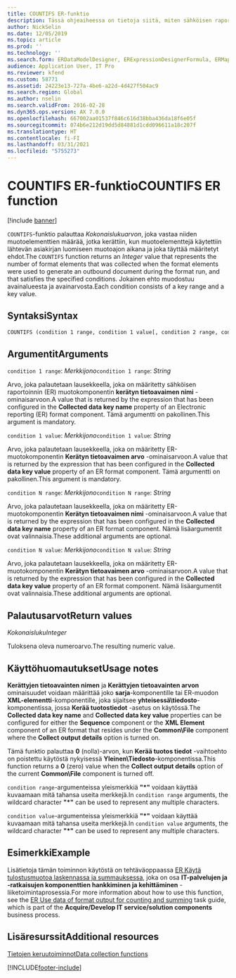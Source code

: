 ```yaml
---
title: COUNTIFS ER-funktio
description: Tässä ohjeaiheessa on tietoja siitä, miten sähköisen raportoinnin (ER) COUNTIFS-funktiota käytetään.
author: NickSelin
ms.date: 12/05/2019
ms.topic: article
ms.prod: ''
ms.technology: ''
ms.search.form: ERDataModelDesigner, ERExpressionDesignerFormula, ERMappedFormatDesigner, ERModelMappingDesigner
audience: Application User, IT Pro
ms.reviewer: kfend
ms.custom: 58771
ms.assetid: 24223e13-727a-4be6-a22d-4d427f504ac9
ms.search.region: Global
ms.author: nselin
ms.search.validFrom: 2016-02-28
ms.dyn365.ops.version: AX 7.0.0
ms.openlocfilehash: 667002aa01537f846c616d38bba436da18f6e05f
ms.sourcegitcommit: 074b6e212d19dd5d84881d1cdd096611a18c207f
ms.translationtype: HT
ms.contentlocale: fi-FI
ms.lasthandoff: 03/31/2021
ms.locfileid: "5755273"
---
```

# <a name="countifs-er-function"></a><span data-ttu-id="88653-103">COUNTIFS ER-funktio</span><span class="sxs-lookup"><span data-stu-id="88653-103">COUNTIFS ER function</span></span>

[!include [banner](../includes/banner.md)]

<span data-ttu-id="88653-104">`COUNTIFS`-funktio palauttaa *Kokonaislukuarvon*, joka vastaa niiden muotoelementtien määrää, jotka kerättiin, kun muotoelementtejä käytettiin lähtevän asiakirjan luomiseen muotoajon aikana ja joka täyttää määritetyt ehdot.</span><span class="sxs-lookup"><span data-stu-id="88653-104">The `COUNTIFS` function returns an *Integer* value that represents the number of format elements that was collected when the format elements were used to generate an outbound document during the format run, and that satisfies the specified conditions.</span></span> <span data-ttu-id="88653-105">Jokainen ehto muodostuu avainalueesta ja avainarvosta.</span><span class="sxs-lookup"><span data-stu-id="88653-105">Each condition consists of a key range and a key value.</span></span>

## <a name="syntax"></a><span data-ttu-id="88653-106">Syntaksi</span><span class="sxs-lookup"><span data-stu-id="88653-106">Syntax</span></span>

```vb
COUNTIFS (condition 1 range, condition 1 value[, condition 2 range, condition 2 value, …, condition N range, condition N value])
```

## <a name="arguments"></a><span data-ttu-id="88653-107">Argumentit</span><span class="sxs-lookup"><span data-stu-id="88653-107">Arguments</span></span>

<span data-ttu-id="88653-108">`condition 1 range`: *Merkkijono*</span><span class="sxs-lookup"><span data-stu-id="88653-108">`condition 1 range`: *String*</span></span>

<span data-ttu-id="88653-109">Arvo, joka palautetaan lausekkeella, joka on määritetty sähköisen raportoinnin (ER) muotokomponentin **kerätyn tietoavaimen nimi** -ominaisarvoon.</span><span class="sxs-lookup"><span data-stu-id="88653-109">A value that is returned by the expression that has been configured in the **Collected data key name** property of an Electronic reporting (ER) format component.</span></span> <span data-ttu-id="88653-110">Tämä argumentti on pakollinen.</span><span class="sxs-lookup"><span data-stu-id="88653-110">This argument is mandatory.</span></span>

<span data-ttu-id="88653-111">`condition 1 value`: *Merkkijono*</span><span class="sxs-lookup"><span data-stu-id="88653-111">`condition 1 value`: *String*</span></span>

<span data-ttu-id="88653-112">Arvo, joka palautetaan lausekkeella, joka on määritetty ER-muotokomponentin **Kerätyn tietoavaimen arvo** -ominaisarvoon.</span><span class="sxs-lookup"><span data-stu-id="88653-112">A value that is returned by the expression that has been configured in the **Collected data key value** property of an ER format component.</span></span> <span data-ttu-id="88653-113">Tämä argumentti on pakollinen.</span><span class="sxs-lookup"><span data-stu-id="88653-113">This argument is mandatory.</span></span>

<span data-ttu-id="88653-114">`condition N range`: *Merkkijono*</span><span class="sxs-lookup"><span data-stu-id="88653-114">`condition N range`: *String*</span></span>

<span data-ttu-id="88653-115">Arvo, joka palautetaan lausekkeella, joka on määritetty ER-muotokomponentin **Kerätyn tietoavaimen nimi** -ominaisarvoon.</span><span class="sxs-lookup"><span data-stu-id="88653-115">A value that is returned by the expression that has been configured in the **Collected data key name** property of an ER format component.</span></span> <span data-ttu-id="88653-116">Nämä lisäargumentit ovat valinnaisia.</span><span class="sxs-lookup"><span data-stu-id="88653-116">These additional arguments are optional.</span></span>

<span data-ttu-id="88653-117">`condition N value`: *Merkkijono*</span><span class="sxs-lookup"><span data-stu-id="88653-117">`condition N value`: *String*</span></span>

<span data-ttu-id="88653-118">Arvo, joka palautetaan lausekkeella, joka on määritetty ER-muotokomponentin **Kerätyn tietoavaimen arvo** -ominaisarvoon.</span><span class="sxs-lookup"><span data-stu-id="88653-118">A value that is returned by the expression that has been configured in the **Collected data key value** property of an ER format component.</span></span> <span data-ttu-id="88653-119">Nämä lisäargumentit ovat valinnaisia.</span><span class="sxs-lookup"><span data-stu-id="88653-119">These additional arguments are optional.</span></span>

## <a name="return-values"></a><span data-ttu-id="88653-120">Palautusarvot</span><span class="sxs-lookup"><span data-stu-id="88653-120">Return values</span></span>

<span data-ttu-id="88653-121">*Kokonaisluku*</span><span class="sxs-lookup"><span data-stu-id="88653-121">*Integer*</span></span>

<span data-ttu-id="88653-122">Tuloksena oleva numeroarvo.</span><span class="sxs-lookup"><span data-stu-id="88653-122">The resulting numeric value.</span></span>

## <a name="usage-notes"></a><span data-ttu-id="88653-123">Käyttöhuomautukset</span><span class="sxs-lookup"><span data-stu-id="88653-123">Usage notes</span></span>

<span data-ttu-id="88653-124">**Kerättyjen tietoavainten nimen** ja **Kerättyjen tietoavainten arvon** ominaisuudet voidaan määrittää joko **sarja**-komponentille tai ER-muodon **XML-elementti**-komponentille, joka sijaitsee **yhteisessä\\tiedosto**-komponentissa, jossa **Kerää tuotostiedot** -asetus on käytössä.</span><span class="sxs-lookup"><span data-stu-id="88653-124">The **Collected data key name** and **Collected data key value** properties can be configured for either the **Sequence** component or the **XML Element** component of an ER format that resides under the **Common\\File** component where the **Collect output details** option is turned on.</span></span>

<span data-ttu-id="88653-125">Tämä funktio palauttaa **0** (nolla)-arvon, kun **Kerää tuotos tiedot** -vaihtoehto on poistettu käytöstä nykyisessä **Yleinen\\Tiedosto**-komponentissa.</span><span class="sxs-lookup"><span data-stu-id="88653-125">This function returns a **0** (zero) value when the **Collect output details** option of the current **Common\\File** component is turned off.</span></span>

<span data-ttu-id="88653-126">`condition range`-argumenteissa yleismerkkiä **"\*"** voidaan käyttää kuvaamaan mitä tahansa useita merkkejä.</span><span class="sxs-lookup"><span data-stu-id="88653-126">In `condition range` arguments, the wildcard character **"\*"** can be used to represent any multiple characters.</span></span>

<span data-ttu-id="88653-127">`condition value`-argumenteissa yleismerkkiä **"\*"** voidaan käyttää kuvaamaan mitä tahansa useita merkkejä.</span><span class="sxs-lookup"><span data-stu-id="88653-127">In `condition value` arguments, the wildcard character **"\*"** can be used to represent any multiple characters.</span></span>

## <a name="example"></a><span data-ttu-id="88653-128">Esimerkki</span><span class="sxs-lookup"><span data-stu-id="88653-128">Example</span></span>

<span data-ttu-id="88653-129">Lisätietoja tämän toiminnon käytöstä on tehtäväoppaassa [ER Käytä tulostusmuotoa laskennassa ja summauksessa](tasks/er-format-counting-summing-1.md), joka on osa **IT-palvelujen ja -ratkaisujen komponenttien hankkiminen ja kehittäminen** -liiketoimintaprosessia.</span><span class="sxs-lookup"><span data-stu-id="88653-129">For more information about how to use this function, see the [ER Use data of format output for counting and summing](tasks/er-format-counting-summing-1.md) task guide, which is part of the **Acquire/Develop IT service/solution components** business process.</span></span>

## <a name="additional-resources"></a><span data-ttu-id="88653-130">Lisäresurssit</span><span class="sxs-lookup"><span data-stu-id="88653-130">Additional resources</span></span>

[<span data-ttu-id="88653-131">Tietojen keruutoiminnot</span><span class="sxs-lookup"><span data-stu-id="88653-131">Data collection functions</span></span>](er-functions-category-data-collection.md)


[!INCLUDE[footer-include](../../../includes/footer-banner.md)]